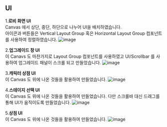 ## UI
   
1.**로비 화면 UI**  
Canvas 에서 상단, 중단, 하단으로 나누어 UI을 배치하였습니다.   
아이콘과 버튼들은 Vertical Layout Group 혹은 Horizontal Layout Group 컴포넌트를 사용하여 정렬하였습니다.
![image](https://user-images.githubusercontent.com/71419212/159744212-cc3ed149-2000-402d-a4d4-9cb86446c1c6.png)

2.**업그레이드 창 UI**  
이 Canavs 도 마찬가지로 Layout Group 컴포넌트를 사용하였고 UI/Scrollbar 를 사용하여 업그레이드 패널이 스크롤 되고 만들었습니다.
![image](https://user-images.githubusercontent.com/71419212/159745393-edf84201-2588-423e-9003-a9d0e02667a8.png)

3.**캐릭터 상점 UI**  
이 Canvas 도 위에 나온 것들을 활용하여 만들었습니다.
![image](https://user-images.githubusercontent.com/71419212/159745884-26821b2f-f06f-447d-a3a9-8f5548606a43.png)

4.**스테이지 선택 UI**  
이 Canvas 도 위에 나온 것들을 활용하여 만들었습니다. 다만 스크롤바 대신 드래그를 통해 UI가 움직이도록 만들었습니다.
![image](https://user-images.githubusercontent.com/71419212/159746045-fbea352e-9db1-462b-9b89-d5762c487c9f.png)

5.**상점 UI**    
이 Canvas 도 위에 나온 것들을 활용하여 만들었습니다.
![image](https://user-images.githubusercontent.com/71419212/159746344-8cbd92b3-c2e4-4540-981f-fcfeb270d289.png)


